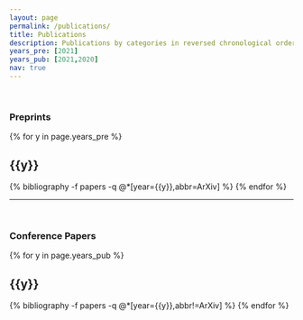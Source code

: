 ```yaml
---
layout: page
permalink: /publications/
title: Publications
description: Publications by categories in reversed chronological order. Also see this <a href="https://scholar.google.com/citations?user=ncBRYIUAAAAJ&hl=en">Google Scholar</a> page or this <a href="https://www.semanticscholar.org/author/Ming-Yin/2053888252">Semantic Scholar</a> page.
years_pre: [2021]
years_pub: [2021,2020]
nav: true
---
```


<br />







### Preprints



<div class="publications">

{% for y in page.years_pre %}
  <h2 class="year">{{y}}</h2>
  {% bibliography -f papers -q @*[year={{y}},abbr=ArXiv] %}
{% endfor %}

</div>




*******
<br />





### Conference Papers



<div class="publications">

{% for y in page.years_pub %}
  <h2 class="year">{{y}}</h2>
  {% bibliography -f papers -q @*[year={{y}},abbr!=ArXiv] %}
{% endfor %}

</div>

